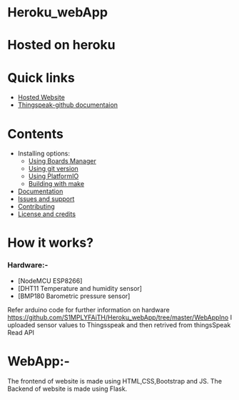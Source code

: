 # Heroku_webApp
Hosted on heroku
===========================================

# Quick links
- [Hosted Website](https://weatherapp77.herokuapp.com/)
- [Thingspeak-github documentaion](https://github.com/mathworks/thingspeak-arduino)

# Contents
- Installing options:
  - [Using Boards Manager](#installing-with-boards-manager)
  - [Using git version](#using-git-version)
  - [Using PlatformIO](#using-platformio)
  - [Building with make](#building-with-make)
- [Documentation](#documentation)
- [Issues and support](#issues-and-support)
- [Contributing](#contributing)  
- [License and credits](#license-and-credits)   

# How it works?

### Hardware:-
- [NodeMCU ESP8266]
- [DHT11 Temperature and humidity sensor]
- [BMP180 Barometric pressure sensor]

Refer arduino code for further information on hardware
https://github.com/S1MPLYFAiTH/Heroku_webApp/tree/master/WebAppIno
I uploaded sensor values to Thingsspeak and then retrived from thingsSpeak Read API

# WebApp:-
The frontend of website is made using HTML,CSS,Bootstrap and JS.
The Backend of website is made using Flask.

